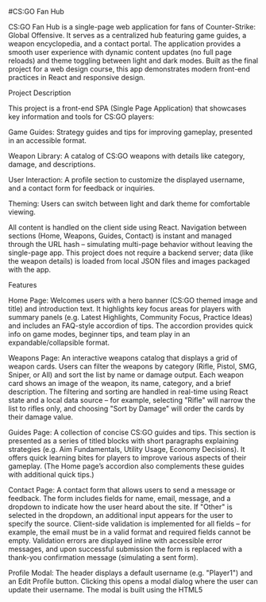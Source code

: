 #CS:GO Fan Hub

CS:GO Fan Hub is a single-page web application for fans of Counter-Strike: Global Offensive. It serves as a centralized hub featuring game guides, a weapon encyclopedia, and a contact portal. The application provides a smooth user experience with dynamic content updates (no full page reloads) and theme toggling between light and dark modes. Built as the final project for a web design course, this app demonstrates modern front-end practices in React and responsive design.

Project Description

This project is a front-end SPA (Single Page Application) that showcases key information and tools for CS:GO players:

Game Guides: Strategy guides and tips for improving gameplay, presented in an accessible format.

Weapon Library: A catalog of CS:GO weapons with details like category, damage, and descriptions.

User Interaction: A profile section to customize the displayed username, and a contact form for feedback or inquiries.

Theming: Users can switch between light and dark theme for comfortable viewing.

All content is handled on the client side using React. Navigation between sections (Home, Weapons, Guides, Contact) is instant and managed through the URL hash – simulating multi-page behavior without leaving the single-page app. This project does not require a backend server; data (like the weapon details) is loaded from local JSON files and images packaged with the app.

Features

Home Page: Welcomes users with a hero banner (CS:GO themed image and title) and introduction text. It highlights key focus areas for players with summary panels (e.g. Latest Highlights, Community Focus, Practice Ideas) and includes an FAQ-style accordion of tips. The accordion provides quick info on game modes, beginner tips, and team play in an expandable/collapsible format.

Weapons Page: An interactive weapons catalog that displays a grid of weapon cards. Users can filter the weapons by category (Rifle, Pistol, SMG, Sniper, or All) and sort the list by name or damage output. Each weapon card shows an image of the weapon, its name, category, and a brief description. The filtering and sorting are handled in real-time using React state and a local data source – for example, selecting "Rifle" will narrow the list to rifles only, and choosing "Sort by Damage" will order the cards by their damage value.

Guides Page: A collection of concise CS:GO guides and tips. This section is presented as a series of titled blocks with short paragraphs explaining strategies (e.g. Aim Fundamentals, Utility Usage, Economy Decisions). It offers quick learning bites for players to improve various aspects of their gameplay. (The Home page’s accordion also complements these guides with additional quick tips.)

Contact Page: A contact form that allows users to send a message or feedback. The form includes fields for name, email, message, and a dropdown to indicate how the user heard about the site. If "Other" is selected in the dropdown, an additional input appears for the user to specify the source. Client-side validation is implemented for all fields – for example, the email must be in a valid format and required fields cannot be empty. Validation errors are displayed inline with accessible error messages, and upon successful submission the form is replaced with a thank-you confirmation message (simulating a sent form).

Profile Modal: The header displays a default username (e.g. "Player1") and an Edit Profile button. Clicking this opens a modal dialog where the user can update their username. The modal is built using the HTML5 <dialog> element and includes a form requiring at least 2 characters for the name. On save, the updated name is reflected in the greeting on the header, demonstrating dynamic state updates in the app.

Theme Toggle: A Dark Mode / Light Mode switch is available in the header via a toggle button. The current theme state is indicated and pressing the button toggles the UI’s color scheme. This is achieved by adding or removing a .dark CSS class on the document body based on the user’s choice, instantly updating styles across the app.

Responsive Design: The layout is fully responsive. On larger screens, the navigation bar is shown in a horizontal menu. On smaller devices, the app uses a “hamburger” menu icon ☰ to toggle the navigation visibility. The navigation links collapse into a mobile-friendly dropdown menu when the hamburger is activated. All pages and components are designed with flexible CSS, ensuring usability on phones, tablets, and desktops.

Accessibility Features: The project follows accessibility best practices:

A Skip to main content link is the first element for keyboard and screen reader users, allowing them to jump straight to the main content area.

Navigation uses ARIA attributes like aria-current="page" to indicate the active page to assistive technologies, and the hamburger menu button has accessible labels and aria-expanded state indicators.

Dynamic content regions (like the main content container) use aria-live="polite" so screen readers announce page updates when navigating through the SPA without a full page reload.

Form validation errors are announced with role="alert" on error messages for immediate feedback to screen readers.

The profile edit modal uses semantic <dialog> and is properly labeled with aria-labelledby for the dialog title.

Tech Stack

JavaScript & React: The entire application is built with React (functional components with Hooks). React manages the UI state (current page, form inputs, theme, etc.) and updates the DOM dynamically. No additional front-end frameworks or routing libraries were used – the project demonstrates how to implement basic routing and modals with vanilla React and Web APIs.

Build Tools: Vite is used as the development server and build tool. Vite provides fast Hot Module Replacement for development and compiles the project into a static bundle for production. The project’s configuration and scripts are defined in package.json (e.g., npm run dev for development, npm run build for production build).

HTML5 & CSS3: Semantic HTML elements and modern CSS are used throughout. Layouts are created with flexbox and other responsive techniques (media queries) to ensure the site is mobile-friendly. Custom CSS files are organized by purpose (base styles, layout, components, navigation, pages, typography) and imported into the React app. The app also uses the HTML5 <dialog> element for the profile modal, demonstrating modern browser API usage.

Data Handling: Static JSON and images are bundled for dynamic content. For example, a weapons.json file provides an array of weapon data which is loaded and filtered in the Weapons page. All assets (images, JSON) are part of the front-end, allowing the app to run entirely in a static environment (no database or server required).

Installation

To run this project locally, ensure you have Node.js (and npm) installed.

Clone the repository: Download or clone the project source code to your machine.

Install dependencies: In the project directory, run npm install. This will download React, Vite, and other dependencies as specified in package.json.

Start the development server: Run npm run dev to launch Vite’s development server. By default, it will open at http://localhost:5173/ (the exact port may be indicated in the console). You should see the CS:GO Fan Hub application in your browser with hot-reloading enabled for any code changes.

Build for production (optional): Run npm run build to generate an optimized production build in the dist/ folder. You can preview the production build locally by running npm run preview after building.

No special configuration is needed to start; the project has no external API keys or environment variables. All content is self-contained, so the app should start up and display the Home page immediately after running the dev server.
